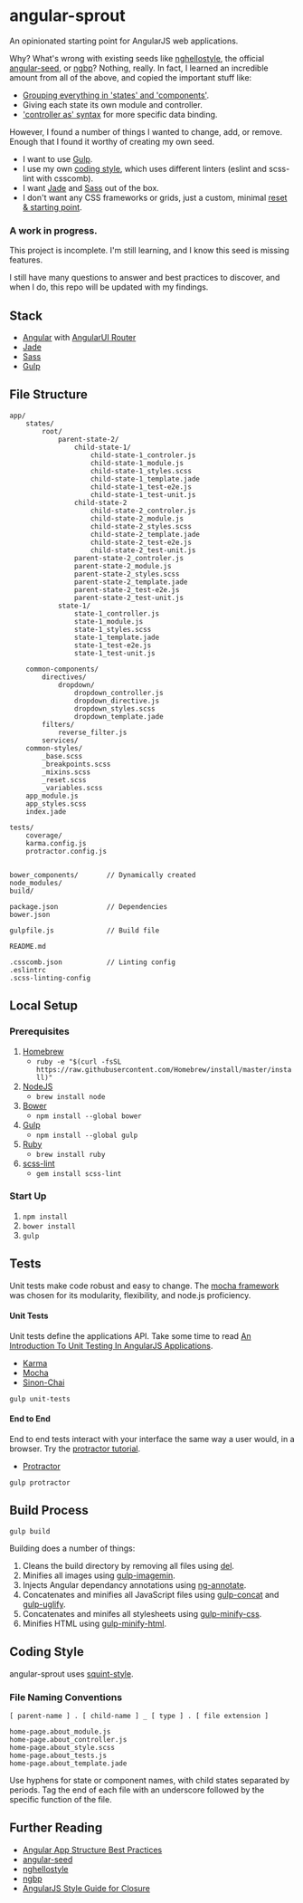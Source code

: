 # angular-sprout

An opinionated starting point for AngularJS web applications. 

Why? What's wrong with existing seeds like [nghellostyle](https://github.com/zemirco/nghellostyle), the official [angular-seed](https://github.com/angular/angular-seed), or [ngbp](https://github.com/ngbp/ngbp)? Nothing, really. In fact, I learned an incredible amount from all of the above, and copied the important stuff like:
- [Grouping everything in 'states' and 'components'](https://github.com/zemirco/nghellostyle#everything-is-grouped-in-states-and-components).
- Giving each state its own module and controller.
- ['controller as' syntax](https://github.com/zemirco/nghellostyle#controller-as-syntax) for more specific data binding.

However, I found a number of things I wanted to change, add, or remove. Enough that I found it worthy of creating my own seed.

- I want to use [Gulp](http://gulp.com/).
- I use my own [coding style](http://squint-style.guide), which uses different linters (eslint and scss-lint with csscomb).
- I want [Jade](http://jade-lang.com/) and [Sass](http://sass-lang.com/) out of the box.
- I don't want any CSS frameworks or grids, just a custom, minimal [reset & starting point](https://github.com/RyanWarner/sass-seed).

### A work in progress.

This project is incomplete. I'm still learning, and I know this seed is missing features.

I still have many questions to answer and best practices to discover, and when I do, this repo will be updated with my findings.

## Stack

- [Angular](https://angularjs.org/) with [AngularUI Router](https://github.com/angular-ui/ui-router)
- [Jade](http://jade-lang.com/)
- [Sass](http://sass-lang.com/)
- [Gulp](http://gulp.com/)

## File Structure

```
app/
	states/
		root/
			parent-state-2/
				child-state-1/
					child-state-1_controler.js
					child-state-1_module.js
					child-state-1_styles.scss
					child-state-1_template.jade
					child-state-1_test-e2e.js
					child-state-1_test-unit.js
				child-state-2
					child-state-2_controler.js
					child-state-2_module.js
					child-state-2_styles.scss
					child-state-2_template.jade
					child-state-2_test-e2e.js
					child-state-2_test-unit.js
				parent-state-2_controler.js
				parent-state-2_module.js
				parent-state-2_styles.scss
				parent-state-2_template.jade
				parent-state-2_test-e2e.js
				parent-state-2_test-unit.js
			state-1/
				state-1_controller.js
				state-1_module.js
				state-1_styles.scss
				state-1_template.jade
				state-1_test-e2e.js
				state-1_test-unit.js
			
	common-components/
		directives/
			dropdown/
				dropdown_controller.js
				dropdown_directive.js
				dropdown_styles.scss
				dropdown_template.jade
		filters/
			reverse_filter.js
		services/
	common-styles/
		_base.scss
		_breakpoints.scss
		_mixins.scss
		_reset.scss
		_variables.scss
	app_module.js
	app_styles.scss
	index.jade
	
tests/
	coverage/
	karma.config.js
	protractor.config.js


bower_components/       // Dynamically created
node_modules/
build/
	
package.json            // Dependencies
bower.json

gulpfile.js			   	// Build file

README.md

.csscomb.json           // Linting config
.eslintrc
.scss-linting-config
```

## Local Setup

### Prerequisites
1. [Homebrew](http://brew.sh/)
	- `ruby -e "$(curl -fsSL https://raw.githubusercontent.com/Homebrew/install/master/install)"`
1. [NodeJS](http://nodejs.org/)
	- `brew install node`
1. [Bower](http://bower.io/)
	- `npm install --global bower`
1. [Gulp](http://gulp.com/)
	- `npm install --global gulp`
1. [Ruby](https://www.ruby-lang.org/en/installation/)
	- `brew install ruby`
1.	[scss-lint](https://github.com/causes/scss-lint)
	- `gem install scss-lint`

### Start Up

1. `npm install`
2. `bower install`
2. `gulp`

## Tests

Unit tests make code robust and easy to change. The [mocha framework](http://mochajs.org/) was chosen for its modularity, flexibility, and node.js proficiency.

#### Unit Tests

Unit tests define the applications API. Take some time to read [An Introduction To Unit Testing In AngularJS Applications](http://www.smashingmagazine.com/2014/10/07/introduction-to-unit-testing-in-angularjs/).

- [Karma](http://karma-runner.github.io/)
- [Mocha](http://mochajs.github.io/mocha/)
- [Sinon-Chai](https://github.com/domenic/sinon-chai)

`gulp unit-tests`

#### End to End

End to end tests interact with your interface the same way a user would, in a browser. Try the [protractor tutorial](http://angular.github.io/protractor/#/tutorial).

- [Protractor](https://github.com/angular/protractor)

`gulp protractor`

## Build Process

`gulp build`

Building does a number of things:

1. Cleans the build directory by removing all files using [del](https://www.npmjs.org/package/del).
2. Minifies all images using [gulp-imagemin](https://www.npmjs.org/package/gulp-imagemin).
3. Injects Angular dependancy annotations using [ng-annotate](https://github.com/olov/ng-annotate).
4. Concatenates and minifies all JavaScript files using [gulp-concat](https://www.npmjs.org/package/gulp-concat) and [gulp-uglify](https://github.com/terinjokes/gulp-uglify).
5. Concatenates and minifes all stylesheets using [gulp-minify-css](https://github.com/jonathanepollack/gulp-minify-css).
6. Minifies HTML using [gulp-minify-html](https://github.com/jonathanepollack/gulp-minify-html).

## Coding Style

angular-sprout uses [squint-style](https://github.com/RyanWarner/squint-style).

### File Naming Conventions

`[ parent-name ] . [ child-name ] _ [ type ] . [ file extension ]`

```
home-page.about_module.js
home-page.about_controller.js
home-page.about_style.scss
home-page.about_tests.js
home-page.about_template.jade
```
Use hyphens for state or component names, with child states separated by periods. Tag the end of each file with an underscore followed by the specific function of the file.

## Further Reading

- [Angular App Structure Best Practices](https://docs.google.com/document/d/1XXMvReO8-Awi1EZXAXS4PzDzdNvV6pGcuaF4Q9821Es/mobilebasic?pli=1)
- [angular-seed](https://github.com/angular/angular-seed)
- [nghellostyle](https://github.com/zemirco/nghellostyle)
- [ngbp](http://joshdmiller.github.io/ng-boilerplate/#/home)
- [AngularJS Style Guide for Closure](https://google-styleguide.googlecode.com/svn/trunk/angularjs-google-style.html#googprovide)